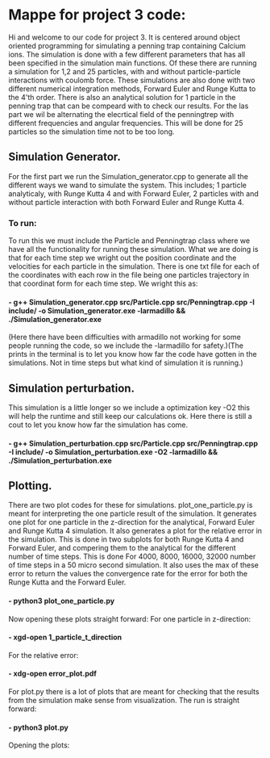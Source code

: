 # Mappe for project 3 code:

Hi and welcome to our code for project 3. It is centered around object oriented programming for simulating a penning trap containing Calcium ions. The simulation is done with a few different parameters that has all been specified in the simulation main functions. Of these there are running a simulation for 1,2 and 25 particles, with and without particle-particle interactions with coulomb force. These simulations are also done with two different numerical integration methods, Forward Euler and Runge Kutta to the 4'th order. There is also an analytical solution for 1 particle in the penning trap that can be compeard with to check our results. For the las part we wil be alternating the elecrtical field of the penningtrep with different frequencies and angular frequencies. This will be done for 25 particles so the simulation time not to be too long. 

## Simulation Generator.
For the first part we run the Simulation_generator.cpp to generate all the different ways we wand to simulate the system. This includes; 1 particle analyticaly, with Runge Kutta 4 and with Forward Euler, 2 particles with and without particle interaction with both Forward Euler and Runge Kutta 4. 

### To run:
To run this we must include the Particle and Penningtrap class where we have all the functionality for running these simulation. What we are doing is that for each time step we wright out the position coordinate and the velocities for each particle in the simulation. There is one txt file for each of the coordinates with each row in the file being one particles trajectory in that coordinat form for each time step. We wright this as:

####    -   g++ Simulation_generator.cpp src/Particle.cpp src/Penningtrap.cpp -I include/ -o Simulation_generator.exe -larmadillo && ./Simulation_generator.exe

(Here there have been difficulties with armadillo not working for some people running the code, so we include the -larmadillo for safety.)(The prints in the terminal is to let you know how far the code have gotten in the simulations. Not in time steps but what kind of simulation it is running.)

## Simulation perturbation.
This simulation is a little longer so we include a optimization key -O2 this will help the runtime and still keep our calculations ok. Here there is still a cout to let you know how far the simulation has come.

####    -   g++ Simulation_perturbation.cpp src/Particle.cpp src/Penningtrap.cpp -I include/ -o Simulation_perturbation.exe -O2 -larmadillo && ./Simulation_perturbation.exe

## Plotting.
There are two plot codes for these for simulations. plot_one_particle.py is meant for interpreting the one particle result of the simulation. It generates one plot for one particle in the z-direction for the  analytical, Forward Euler and Runge Kutta 4 simulation. It also generates a plot for the relative error in the simulation. This is done in two subplots for both Runge Kutta 4 and Forward Euler, and compering them to the analytical for the different number of time steps. This is done For 4000, 8000, 16000, 32000 number of time steps in a 50 micro second simulation. It also uses the max of these error to return the values the convergence rate for the error for both the Runge Kutta and the Forward Euler.
####    -   python3 plot_one_particle.py 

Now opening these plots straight forward:
For one particle in z-direction:
#### - xgd-open 1_particle_t_direction
For the relative error:
#### - xdg-open error_plot.pdf

For plot.py there is a lot of plots that are meant for checking that the results from the simulation make sense from visualization. The run is straight forward:
#### - python3 plot.py

Opening the plots:


